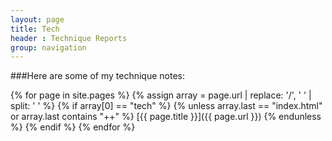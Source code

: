 ```yaml
---
layout: page
title: Tech
header : Technique Reports
group: navigation
---
```

###Here are some of my technique notes:

{% for page in site.pages %}
{% assign array = page.url | replace: '/', ' ' | split: ' '  %}
{% if array[0] == "tech" %}
{% unless array.last == "index.html" or array.last contains "++" %}
   [{{ page.title }}]({{ page.url }})
{% endunless %}
{% endif %}
{% endfor %}
